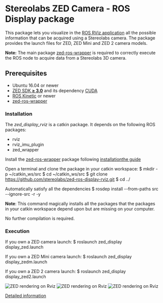 # Stereolabs ZED Camera - ROS Display package

This package lets you visualize in the [ROS RViz application](http://wiki.ros.org/rviz) all the
possible information that can be acquired using a Stereolabs camera.
The package provides the launch files for ZED, ZED Mini and ZED 2 camera models.

**Note:** The main package [zed-ros-wrapper](https://www.stereolabs.com/documentation/guides/using-zed-with-ros/introduction.html)
is required to correctly execute the ROS node to acquire data from a Stereolabs 3D camera.

## Prerequisites
 - Ubuntu 16.04 or newer
 - [ZED SDK **≥ 3.0**](https://www.stereolabs.com/developers/) and its dependency [CUDA](https://developer.nvidia.com/cuda-downloads)
 - [ROS Kinetic](http://wiki.ros.org/kinetic/Installation/Ubuntu) or newer
 - [zed-ros-wrapper](https://www.stereolabs.com/documentation/guides/using-zed-with-ros/introduction.html)

### Installation
The *zed_display_rviz* is a catkin package. It depends on the following ROS packages:
- rviz
- rviz_imu_plugin
- zed_wrapper

Install the [zed-ros-wrapper](https://www.stereolabs.com/documentation/guides/using-zed-with-ros/introduction.html) package
following [installationthe guide](https://github.com/stereolabs/zed-ros-wrapper#installation)

Open a terminal and clone the package in your catkin workspace:
    $ mkdir -p ~/catkin_ws/src
    $ cd ~/catkin_ws/src
    $ git clone https://github.com/stereolabs/zed-ros-display-rviz.git
    $ cd ../

Automatically satisfy all the dependencies
    $ rosdep install --from-paths src --ignore-src -r -y

**Note**: This command magically installs all the packages that the packages in your catkin workspace depend upon
but are missing on your computer.

No further compilation is required.

### Execution

If you own a ZED camera launch:
    $ roslaunch zed_display display_zed.launch

If you own a ZED Mini camera launch:
    $ roslaunch zed_display display_zedm.launch

If you own a ZED 2 camera launch:
    $ roslaunch zed_display display_zed2.launch

![ZED rendering on Rviz](images/depthcloud-RGB.jpg)
![ZED rendering on Rviz](images/ZEDM-Rviz.jpg)
![ZED rendering on Rviz](images/ZED-Rviz.jpg)

[Detailed information](https://www.stereolabs.com/documentation/guides/using-zed-with-ros/introduction.html)
